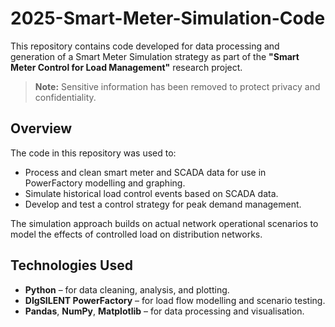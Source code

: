 # 2025-Smart-Meter-Simulation-Code

This repository contains code developed for data processing and generation of a Smart Meter Simulation strategy as part of the **"Smart Meter Control for Load Management"** research project.

> **Note:** Sensitive information has been removed to protect privacy and confidentiality.

## Overview

The code in this repository was used to:
- Process and clean smart meter and SCADA data for use in PowerFactory modelling and graphing. 
- Simulate historical load control events based on SCADA data.
- Develop and test a control strategy for peak demand management. 

The simulation approach builds on actual network operational scenarios to model the effects of controlled load on distribution networks.

## Technologies Used

- **Python** – for data cleaning, analysis, and plotting.
- **DIgSILENT PowerFactory** – for load flow modelling and scenario testing.
- **Pandas**, **NumPy**, **Matplotlib** – for data processing and visualisation.
